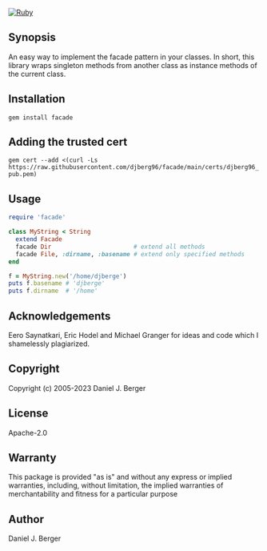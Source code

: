 [![Ruby](https://github.com/djberg96/facade/actions/workflows/ruby.yml/badge.svg)](https://github.com/djberg96/facade/actions/workflows/ruby.yml)

## Synopsis
An easy way to implement the facade pattern in your classes. In short,
this library wraps singleton methods from another class as instance
methods of the current class.

## Installation
`gem install facade`

## Adding the trusted cert
`gem cert --add <(curl -Ls https://raw.githubusercontent.com/djberg96/facade/main/certs/djberg96_pub.pem)`
   
## Usage
```ruby
require 'facade'

class MyString < String
  extend Facade
  facade Dir                       # extend all methods
  facade File, :dirname, :basename # extend only specified methods
end

f = MyString.new('/home/djberge')
puts f.basename # 'djberge'
puts f.dirname  # '/home'
```

## Acknowledgements
Eero Saynatkari, Eric Hodel and Michael Granger for ideas and code which I
shamelessly plagiarized.

## Copyright
Copyright (c) 2005-2023 Daniel J. Berger
   
## License
Apache-2.0

## Warranty
This package is provided "as is" and without any express or
implied warranties, including, without limitation, the implied
warranties of merchantability and fitness for a particular purpose

## Author
Daniel J. Berger
